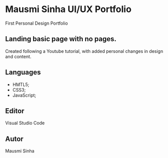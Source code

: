 # Mausmi Sinha UI/UX Portfolio
First Personal Design Portfolio


## Landing basic page with no pages.
Created following a Youtube tutorial, with added personal changes in design and content.

## Languages

- HMTL5;
- CSS3;
- JavaScript;

## Editor

Visual Studio Code

## Autor

Mausmi Sinha